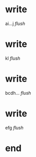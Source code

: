 # write
  a<style id="^M1"></style>i...<style id="/M1"></style>j
_flush_

# write
  kl
_flush_

# write
  <noscript id="M1">bcd<style id="^M0"></style>h...<style id="/M0"></style></noscript><script>(M$r=REORDER_RUNTIME)("M1")</script>
_flush_

# write
  <noscript id="M0">efg</noscript><script>M$r("M0")</script>
_flush_

# end
